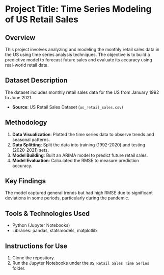 # Project Title: Time Series Modeling of US Retail Sales

## Overview
This project involves analyzing and modeling the monthly retail sales data in the US using time series analysis techniques. The objective is to build a predictive model to forecast future sales and evaluate its accuracy using real-world retail data.

## Dataset Description
The dataset includes monthly retail sales data for the US from January 1992 to June 2021.

- **Source**: US Retail Sales Dataset (`us_retail_sales.csv`)

## Methodology
1. **Data Visualization**: Plotted the time series data to observe trends and seasonal patterns.
2. **Data Splitting**: Split the data into training (1992-2020) and testing (2020-2021) sets.
3. **Model Building**: Built an ARIMA model to predict future retail sales.
4. **Model Evaluation**: Calculated the RMSE to measure prediction accuracy.

## Key Findings
The model captured general trends but had high RMSE due to significant deviations in some periods, particularly during the pandemic.

## Tools & Technologies Used
- Python (Jupyter Notebooks)
- Libraries: pandas, statsmodels, matplotlib

## Instructions for Use
1. Clone the repository.
2. Run the Jupyter Notebooks under the `US Retail Sales Time Series` folder.
